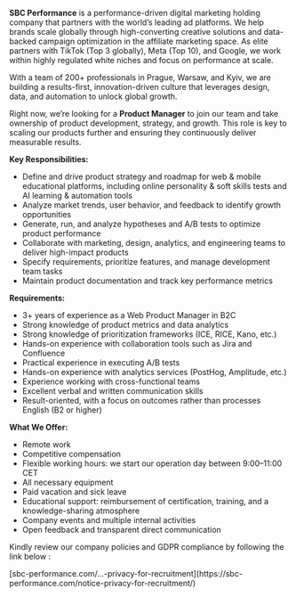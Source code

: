 **SBC Performance** is a performance-driven digital marketing holding company
that partners with the world’s leading ad platforms. We help brands scale
globally through high-converting creative solutions and data-backed campaign
optimization in the affiliate marketing space. As elite partners with TikTok
(Top 3 globally), Meta (Top 10), and Google, we work within highly regulated
white niches and focus on performance at scale.

With a team of 200+ professionals in Prague, Warsaw, and Kyiv, we are building
a results-first, innovation-driven culture that leverages design, data, and
automation to unlock global growth.

Right now, we’re looking for a **Product Manager** to join our team and take
ownership of product development, strategy, and growth. This role is key to
scaling our products further and ensuring they continuously deliver measurable
results.

**Key Responsibilities:**

  * Define and drive product strategy and roadmap for web & mobile educational platforms, including online personality & soft skills tests and AI learning & automation tools
  * Analyze market trends, user behavior, and feedback to identify growth opportunities
  * Generate, run, and analyze hypotheses and A/B tests to optimize product performance
  * Collaborate with marketing, design, analytics, and engineering teams to deliver high-impact products
  * Specify requirements, prioritize features, and manage development team tasks
  * Maintain product documentation and track key performance metrics

**Requirements:**

  * 3+ years of experience as a Web Product Manager in B2C
  * Strong knowledge of product metrics and data analytics
  * Strong knowledge of prioritization frameworks (ICE, RICE, Kano, etc.)
  * Hands-on experience with collaboration tools such as Jira and Confluence
  * Practical experience in executing A/B tests
  * Hands-on experience with analytics services (PostHog, Amplitude, etc.)
  * Experience working with cross-functional teams
  * Excellent verbal and written communication skills
  * Result-oriented, with a focus on outcomes rather than processes English (B2 or higher)

**What We Offer:**

  * Remote work
  * Competitive compensation
  * Flexible working hours: we start our operation day between 9:00–11:00 CET
  * All necessary equipment
  * Paid vacation and sick leave
  * Educational support: reimbursement of certification, training, and a knowledge-sharing atmosphere
  * Company events and multiple internal activities
  * Open feedback and transparent direct communication

Kindly review our company policies and GDPR compliance by following the link
below :

[sbc-performance.com/...​-privacy-for-recruitment](https://sbc-
performance.com/notice-privacy-for-recruitment/)